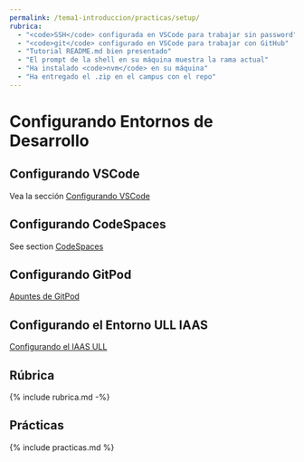 ```yaml
---
permalink: /tema1-introduccion/practicas/setup/
rubrica:
  - "<code>SSH</code> configurada en VSCode para trabajar sin password"
  - "<code>git</code> configurado en VSCode para trabajar con GitHub"
  - "Tutorial README.md bien presentado"
  - "El prompt de la shell en su máquina muestra la rama actual"
  - "Ha instalado <code>nvm</code> en su máquina"
  - "Ha entregado el .zip en el campus con el repo"
---
```

# Configurando Entornos de Desarrollo


## Configurando VSCode

Vea la sección [Configurando VSCode](vscode-config)

## Configurando CodeSpaces

See section [CodeSpaces](../../codespaces)

## Configurando GitPod

[Apuntes de GitPod](../../gitpod)

## Configurando el Entorno ULL IAAS

[Configurando el IAAS ULL](iaas-ull)

## Rúbrica

{% include rubrica.md -%}

## Prácticas

{% include practicas.md %}